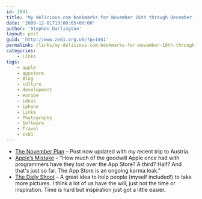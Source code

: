 ```yaml
---
id: 1841
title: 'My delicious.com bookmarks for November 16th through December 1st'
date: '2009-12-01T19:00:05+00:00'
author: 'Stephen Darlington'
layout: post
guid: 'http://www.zx81.org.uk/?p=1841'
permalink: /links/my-delicious-com-bookmarks-for-november-16th-through-december-1st.html
categories:
    - Links
tags:
    - apple
    - appstore
    - Blog
    - culture
    - development
    - europe
    - ideas
    - iphone
    - Links
    - Photography
    - Software
    - Travel
    - zx81
---
```


- [The November Plan](http://www.zx81.org.uk/blog/the-november-plan.html) – Post now updated with my recent trip to Austria.
- [Apple’s Mistake](http://paulgraham.com/apple.html) – "How much of the goodwill Apple once had with programmers have they lost over the App Store? A third? Half? And that's just so far. The App Store is an ongoing karma leak."
- [The Daily Shoot](http://blog.duncandavidson.com/2009/11/the-daily-shoot.html) – A great idea to help people (myself included!) to take more pictures. I think a lot of us have the will, just not the time or inspiration. Time is hard but inspiration just got a little easier.